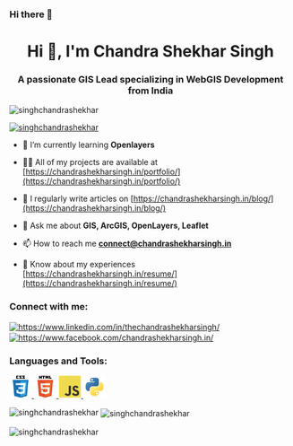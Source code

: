 ### Hi there 👋

<!--
**singhchandrashekhar/singhchandrashekhar** is a ✨ _special_ ✨ repository because its `README.md` (this file) appears on your GitHub profile.

Here are some ideas to get you started:

- 🔭 I’m currently working on ...
- 🌱 I’m currently learning ...
- 👯 I’m looking to collaborate on ...
- 🤔 I’m looking for help with ...
- 💬 Ask me about ...
- 📫 How to reach me: ...
- 😄 Pronouns: ...
- ⚡ Fun fact: ...
-->
<h1 align="center">Hi 👋, I'm Chandra Shekhar Singh</h1>
<h3 align="center">A passionate GIS Lead specializing in WebGIS Development from India</h3>

<p align="left"> <img src="https://komarev.com/ghpvc/?username=singhchandrashekhar&label=Profile%20views&color=0e75b6&style=flat" alt="singhchandrashekhar" /> </p>

<p align="left"> <a href="https://github.com/ryo-ma/github-profile-trophy"><img src="https://github-profile-trophy.vercel.app/?username=singhchandrashekhar" alt="singhchandrashekhar" /></a> </p>

- 🌱 I’m currently learning **Openlayers**

- 👨‍💻 All of my projects are available at [https://chandrashekharsingh.in/portfolio/](https://chandrashekharsingh.in/portfolio/)

- 📝 I regularly write articles on [https://chandrashekharsingh.in/blog/](https://chandrashekharsingh.in/blog/)

- 💬 Ask me about **GIS, ArcGIS, OpenLayers, Leaflet**

- 📫 How to reach me **connect@chandrashekharsingh.in**

- 📄 Know about my experiences [https://chandrashekharsingh.in/resume/](https://chandrashekharsingh.in/resume/)

<h3 align="left">Connect with me:</h3>
<p align="left">
<a href="https://linkedin.com/in/https://www.linkedin.com/in/thechandrashekharsingh/" target="blank"><img align="center" src="https://raw.githubusercontent.com/rahuldkjain/github-profile-readme-generator/master/src/images/icons/Social/linked-in-alt.svg" alt="https://www.linkedin.com/in/thechandrashekharsingh/" height="30" width="40" /></a>
<a href="https://fb.com/https://www.facebook.com/chandrashekharsingh.in/" target="blank"><img align="center" src="https://raw.githubusercontent.com/rahuldkjain/github-profile-readme-generator/master/src/images/icons/Social/facebook.svg" alt="https://www.facebook.com/chandrashekharsingh.in/" height="30" width="40" /></a>
</p>

<h3 align="left">Languages and Tools:</h3>
<p align="left"> <a href="https://www.w3schools.com/css/" target="_blank" rel="noreferrer"> <img src="https://raw.githubusercontent.com/devicons/devicon/master/icons/css3/css3-original-wordmark.svg" alt="css3" width="40" height="40"/> </a> <a href="https://www.w3.org/html/" target="_blank" rel="noreferrer"> <img src="https://raw.githubusercontent.com/devicons/devicon/master/icons/html5/html5-original-wordmark.svg" alt="html5" width="40" height="40"/> </a> <a href="https://developer.mozilla.org/en-US/docs/Web/JavaScript" target="_blank" rel="noreferrer"> <img src="https://raw.githubusercontent.com/devicons/devicon/master/icons/javascript/javascript-original.svg" alt="javascript" width="40" height="40"/> </a> <a href="https://www.python.org" target="_blank" rel="noreferrer"> <img src="https://raw.githubusercontent.com/devicons/devicon/master/icons/python/python-original.svg" alt="python" width="40" height="40"/> </a> </p>

<p><img align="left" src="https://github-readme-stats.vercel.app/api/top-langs?username=singhchandrashekhar&show_icons=true&locale=en&layout=compact" alt="singhchandrashekhar" /></p>

<p>&nbsp;<img align="center" src="https://github-readme-stats.vercel.app/api?username=singhchandrashekhar&show_icons=true&locale=en" alt="singhchandrashekhar" /></p>

<p><img align="center" src="https://github-readme-streak-stats.herokuapp.com/?user=singhchandrashekhar&" alt="singhchandrashekhar" /></p>
